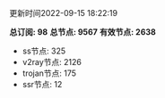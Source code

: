 更新时间2022-09-15 18:22:19

**总订阅: 98**
**总节点: 9567**
**有效节点: 2638**
- ss节点: 325
- v2ray节点: 2126
- trojan节点: 175
- ssr节点: 12

